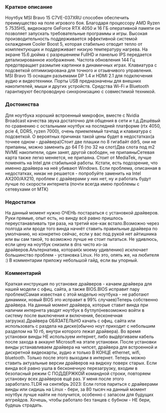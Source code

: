 ### **Краткое описание**
Ноутбук MSI Bravo 15 C7VE-037XRU способен обеспечить преимущество на поле игрового боя. Благодаря процессору AMD Ryzen 5 7535HS, видеокарте GeForce RTX 4050 и 16 ГБ оперативной памяти он позволяет запускать требовательные программы и игры. Высокая производительность поддерживается эффективной системой охлаждения Cooler Boost 5, которая стабильно отводит тепло от комплектующих и поддерживает низкую температуру нагрева.  На экране 15.6 дюйма с разрешением FullHD и панелью IPS передается детализированное изображение. Частота обновления 144 Гц предотвращает размытие картинки в динамичных играх. Клавиатура с подсветкой оптимизирована для точного и отзывчивого управления. MSI Bravo 15 оснащен разъемами DP 1.4 и HDMI 2.1 для подключения аудио и видеотехники. Порты USB предназначены для внешних накопителей, мыши и других устройств. Средства Wi-Fi и Bluetooth гарантируют беспроводную синхронизацию с совместимой техникой.

### **Достоинства**
Для ноутбука хороший встроенный микрофон, вместе с Nvidia Broadcast качества звука достаточно для общения в сети и т.д.Дешёвый по сравнению с остальными ноутбук на последней платформе (rtx 4050, pcie 4, DDR5, ryzen 7000), очень приемлемый тачпад и клавиатура с подсветкой. О вероятных причинах такой цены будет в недостатках(а точнее одном - драйвера)Стоит две плашки по 8 гигабайт ddr5, они не припаяны, можно заменить до 64 Гб (по 32 на слот)Два слота под m2 NVME накопители, один занят, другой свободен, не припаяныСетевая карта также легко меняется, не припаяна. Стоит от MediaTek, лучше поменять на Intel для стабильной работы. Кстати, есть подозрение, что именно драйвера на неё убивают Windows. Если проблема, описанная в недостатках, никак не решается - попробуйте заменить на Intel AX200/AX210, проблем с драйверами у них нет, ну и работать будут лучше по скорости интернета (почти всегда имею проблемы с сетевухами от MTK)

### **Недостатки**
На данный момент нужно ОЧЕНЬ постараться с установкой драйверов. Руки прямые, опыт есть, но винду всё равно пришлось переустанавливать три раза, на третий кое-как встало.Возможно через полгода или вроде того винда начнёт ставить правильные драйвера по умолчанию, но конкретно сейчас, если у вас под рукой нет айтишника или вы сам такой, то возможно лучше не стоит пытаться. Не удивлюсь, если цену на ноутбук снизили в dns чисто из-за драйверов.Альтернатива, которая(к моему удивлению) исключает большинство проблем - установка Linux. Но это, опять же, на любителя :) В комментарии приложу небольшой гайд, если вы упорный.

### **Комментарий**
Краткая инструкция по установке драйверов - качаем драйвера для нашей модели с офиц. сайта, а также BIOS.BIOS исправит пару проблем(Самая известная с этой моделью ноутбука - не работают динамики, новый BIOS это исправит в 99% случаев)Теперь собственно драйвера. На данный момент драйвера, которые ставит винда при наличии интернета уводят ноутбук в бутлуп(невозможно войти в систему после выключения и включения, бесконечная загрузка).Драйвера ОБЯЗАТЕЛЬНО качать с офиц. сайта или использовать с раздела на диске(обычно ноут приходит с небольшим разделом на 10 гб, внутри которого лежат драйвера). Во время установки винды НЕ используем интернет, либо выдёргиваем кабель после захода в аккаунт Microsoft на этапе установки. После установки винды устанавливаем драйвера на чипсет, драйвера для встроенной и дискретной видеокарты, аудио и только В КОНЦЕ ethernet, wifi, bluetooth. Только после этого выходим в интернет. Теперь можно ставить актуальные версии драйверов на видюху поверх старых. Если винда всё равно ушла в бесконечную перезагрузку, входим в безопасный режим С ПОДДЕРЖКОЙ командной строки, повторяем установку всех драйверов ещё раз. У меня после этого заработало.TLDR на сентябрь 2023: Если готов париться с драйверами винды или сидишь на Linux - бери, за 80 тысяч на данный момент ноутбук лучше найти не получится, особенно с запасом для будущих апгрейдов. Хочешь, чтобы работало без танцев с бубном - НЕ бери, будешь страдать.
